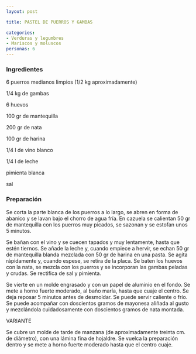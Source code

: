 ```yaml
---
layout: post

title: PASTEL DE PUERROS Y GAMBAS

categories:
- Verduras y legumbres
- Mariscos y moluscos
personas: 6 
---
```


<h3>Ingredientes</h3>
6 puerros medianos limpios (1/2 kg aproximadamente)

1/4 kg de gambas

6 huevos

100 gr de mantequilla

200 gr de nata

100 gr de harina

1/4 l de vino blanco

1/4 l de leche

pimienta blanca

sal

<h3>Preparación</h3>
Se corta la parte blanca de los puerros a lo largo, se abren en forma de abanico y se lavan bajo el chorro de agua fría. En cazuela se calientan 50 gr de mantequilla con los puerros muy picados, se sazonan y se estofan unos 5 minutos.

Se bañan con el vino y se cuecen tapados y muy lentamente, hasta que estén tiernos. Se añade la leche y, cuando empiece a hervir, se echan 50 gr de mantequilla blanda mezclada con 50 gr de harina en una pasta. Se agita rápidamente y, cuando espese, se retira de la placa. Se baten los huevos con la nata, se mezcla con los puerros y se incorporan las gambas peladas y crudas. Se rectifica de sal y pimienta.

Se vierte en un molde engrasado y con un papel de aluminio en el fondo. Se mete a horno fuerte moderado, al baño maría, hasta que cuaje el centro. Se deja reposar 5 minutos antes de desmoldar. Se puede servir caliente o frío. Se puede acompañar con doscientos gramos de mayonesa aliñada al gusto y mezclándola cuidadosamente con doscientos gramos de nata montada.

VARIANTE

Se cubre un molde de tarde de manzana (de aproximadamente treinta cm. de diámetro), con una lámina fina de hojaldre. Se vuelca la preparación dentro y se mete a horno fuerte moderado hasta que el centro cuaje.